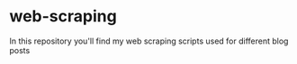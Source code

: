 # web-scraping

In this repository you'll find my web scraping scripts used for different blog posts

